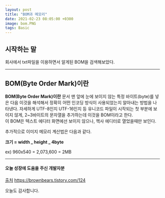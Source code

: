 ```yaml
---
layout: post
title: "BOM과 메모리"
date: 2021-02-23 08:05:00 +0300
image: bom.PNG
tags: Basic
---
```


## 시작하는 말

회사에서 txt파일을 이용하면서 알게된 BOM을 검색해보았다.

---

## BOM(Byte Order Mark)이란

**BOM(Byte Order Mark)이란** 문서 맨 앞에 눈에 보이지 않는 특정 바이트(byte)를 넣은 다음 이것을 해석해서 정확히 어떤 인코딩 방식이 사용되었는지 알아내는 방법을 나타낸다. 자세하게 UTF-8인지 UTF-16인지 등 유니코드 파일이 시작되는 첫 부분에 보이지 않게, 2~3바이트의 문자열을 추가하는데 이것을 BOM이라고 한다.  
 이 BOM은 텍스트 에디터 화면에선 보이지 않으나, 헥사 에디터로 열었을때만 보인다.

추가적으로 이미지 메모리 계산법은 다음과 같다.

**크기 = width _ height _ 4byte**

ex) 960x540 = 2,073,600 = 2MB

---

#### 오늘 성장에 도움을 주신 개발자분

[출처](https://brownbears.tistory.com/124) https://brownbears.tistory.com/124

오늘도 감사합니다.
